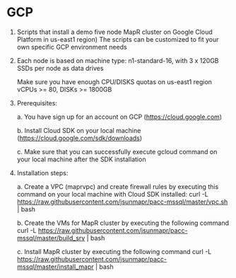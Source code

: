 # GCP

1. Scripts that install a demo five node MapR cluster on Google Cloud 
   Platform in us-east1 region)
   The scripts can be customized to fit your own specific GCP environment needs

2. Each node is based on machine type: 
   n1-standard-16, with 3 x 120GB SSDs per node as data drives
   
   Make sure you have enough CPU/DISKS quotas on us-east1 region
   vCPUs >= 80, DISKs >= 1800GB

3. Prerequisites:
 
   a. You have sign up for an account on GCP (https://cloud.google.com)
   
   b. Install Cloud SDK on your local machine (https://cloud.google.com/sdk/downloads)
   
   c. Make sure that you can successfully execute gcloud command on your local machine after the
      SDK installation

4. Installation steps: 

   a. Create a VPC (maprvpc) and create firewall rules by executing this command on your local machine with Cloud SDK installed:
      curl -L https://raw.githubusercontent.com/jsunmapr/pacc-mssql/master/vpc.sh | bash

   b. Create the VMs for MapR cluster by executing the following command
      curl -L https://raw.githubusercontent.com/jsunmapr/pacc-mssql/master/build_srv | bash

   c. Install MapR cluster by executing the following command
      curl -L https://raw.githubusercontent.com/jsunmapr/pacc-mssql/master/install_mapr | bash
      
    
